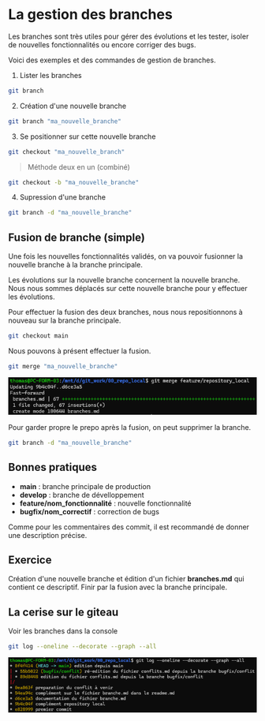 # La gestion des branches

Les branches sont très utiles pour gérer des évolutions et les tester, isoler de nouvelles fonctionnalités ou encore corriger des bugs.

Voici des exemples et des commandes de gestion de branches.

1. Lister les branches

```bash
git branch
```

2. Création d'une nouvelle branche

```bash
git branch "ma_nouvelle_branche"
```

3. Se positionner sur cette nouvelle branche

```bash
git checkout "ma_nouvelle_branch"
```

> Méthode deux en un  (combiné)

```bash
git checkout -b "ma_nouvelle_branche"
```

4. Supression d'une branche
```bash
git branch -d "ma_nouvelle_branche"
```

## Fusion de branche (simple)

Une fois les nouvelles fonctionnalités validés, on va pouvoir fusionner la nouvelle branche à la branche principale.

Les évolutions sur la nouvelle branche concernent la nouvelle branche. Nous nous sommes déplacés sur cette nouvelle branche pour y effectuer les évolutions.

Pour effectuer la fusion des deux branches, nous nous repositionnons à nouveau sur la branche principale.

```bash
git checkout main
```
Nous pouvons à présent effectuer la fusion.

```bash
git merge "ma_nouvelle_branche"
```
![](img/6_gitmerge1.png)

Pour garder propre le prepo après la fusion, on peut supprimer la branche.

```bash
git branch -d "ma_nouvelle_branche"
```

## Bonnes pratiques

- **main** : branche principale de production
- **develop** : branche de dévelloppement
- **feature/nom_fonctionnalité** : nouvelle fonctionnalité
- **bugfix/nom_correctif** : correction de bugs

Comme pour les commentaires des commit, il est recommandé de donner une description précise.

## Exercice

Création d'une nouvelle branche et édition d'un fichier **branches.md** qui contient ce descriptif. Finir par la fusion avec la branche principale.

## La cerise sur le giteau

Voir les branches dans la console

```bash
git log --oneline --decorate --graph --all
```

![](img/8_arbo_branche.png)